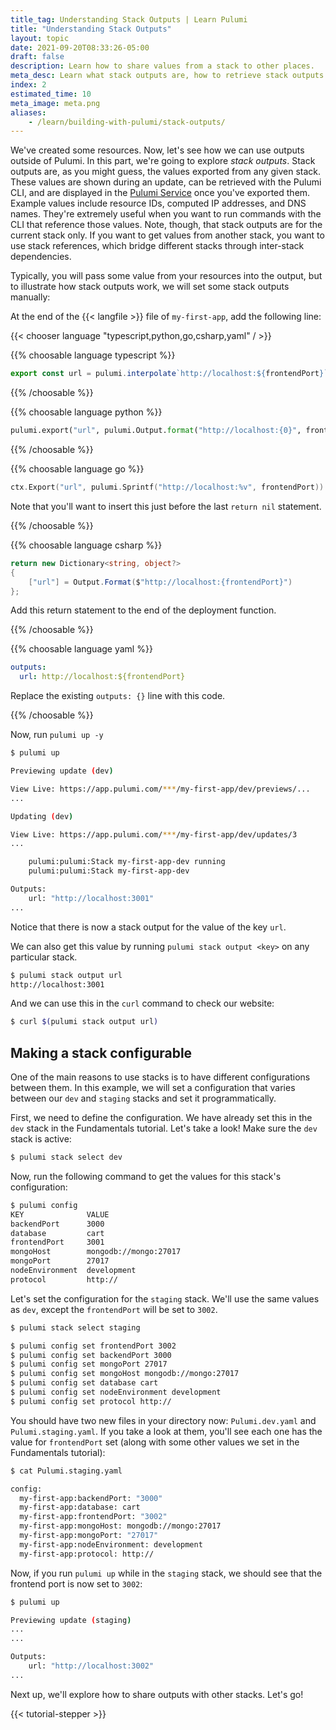 ```yaml
---
title_tag: Understanding Stack Outputs | Learn Pulumi
title: "Understanding Stack Outputs"
layout: topic
date: 2021-09-20T08:33:26-05:00
draft: false
description: Learn how to share values from a stack to other places.
meta_desc: Learn what stack outputs are, how to retrieve stack outputs using the Pulumi CLI, and how to configure a stack in this tutorial.
index: 2
estimated_time: 10
meta_image: meta.png
aliases:
    - /learn/building-with-pulumi/stack-outputs/
---
```


We've created some resources. Now, let's see how we can use outputs outside of
Pulumi. In this part, we're going to explore _stack outputs_. Stack outputs
are, as you might guess, the values exported from any given stack. These values
are shown during an update, can be retrieved with the Pulumi CLI, and are
displayed in the [Pulumi Service](https://app.pulumi.com) once you've exported
them. Example values include resource IDs, computed IP addresses, and DNS names.
They're extremely useful when you want to run commands with the CLI that
reference those values. Note, though, that stack outputs are for the current
stack only. If you want to get values from another stack, you want to use stack
references, which bridge different stacks through inter-stack dependencies.

Typically, you will pass some value from your resources into the output, but to
illustrate how stack outputs work, we will set some stack outputs manually:

At the end of the {{< langfile >}} file of `my-first-app`, add the following line:

{{< chooser language "typescript,python,go,csharp,yaml" / >}}

{{% choosable language typescript %}}

```typescript
export const url = pulumi.interpolate`http://localhost:${frontendPort}`;
```

{{% /choosable %}}

{{% choosable language python %}}

```python
pulumi.export("url", pulumi.Output.format("http://localhost:{0}", frontend_port))
```

{{% /choosable %}}

{{% choosable language go %}}

```go
ctx.Export("url", pulumi.Sprintf("http://localhost:%v", frontendPort))
```

Note that you'll want to insert this just before the last `return nil` statement.

{{% /choosable %}}

{{% choosable language csharp %}}

```csharp
return new Dictionary<string, object?>
{
    ["url"] = Output.Format($"http://localhost:{frontendPort}")
};
```

Add this return statement to the end of the deployment function.

{{% /choosable %}}

{{% choosable language yaml %}}

```yaml
outputs:
  url: http://localhost:${frontendPort}
```

Replace the existing `outputs: {}` line with this code.

{{% /choosable %}}

Now, run `pulumi up -y`

```bash
$ pulumi up

Previewing update (dev)

View Live: https://app.pulumi.com/***/my-first-app/dev/previews/...
...

Updating (dev)

View Live: https://app.pulumi.com/***/my-first-app/dev/updates/3
...

    pulumi:pulumi:Stack my-first-app-dev running
    pulumi:pulumi:Stack my-first-app-dev

Outputs:
    url: "http://localhost:3001"
...
```

Notice that there is now a stack output for the value of the key `url`.

We can also get this value by running `pulumi stack output <key>` on any
particular stack.

```bash
$ pulumi stack output url
http://localhost:3001
```

And we can use this in the `curl` command to check our website:

```bash
$ curl $(pulumi stack output url)
```

## Making a stack configurable

One of the main reasons to use stacks is to have different configurations
between them. In this example, we will set a configuration that varies between
our `dev` and `staging` stacks and set it programmatically.

First, we need to define the configuration. We have already set this in the
`dev` stack in the Fundamentals tutorial. Let's take a look! Make sure the
`dev` stack is active:

```bash
$ pulumi stack select dev
```

Now, run the following command to get the values for this stack's configuration:

```bash
$ pulumi config
KEY              VALUE
backendPort      3000
database         cart
frontendPort     3001
mongoHost        mongodb://mongo:27017
mongoPort        27017
nodeEnvironment  development
protocol         http://
```

Let's set the configuration for the `staging` stack. We'll use the same values
as `dev`, except the `frontendPort` will be set to `3002`.

```bash
$ pulumi stack select staging

$ pulumi config set frontendPort 3002
$ pulumi config set backendPort 3000
$ pulumi config set mongoPort 27017
$ pulumi config set mongoHost mongodb://mongo:27017
$ pulumi config set database cart
$ pulumi config set nodeEnvironment development
$ pulumi config set protocol http://
```

You should have two new files in your directory now: `Pulumi.dev.yaml` and
`Pulumi.staging.yaml`. If you take a look at them, you'll see each one has the
value for `frontendPort` set (along with some other values we set in the
Fundamentals tutorial):

```bash
$ cat Pulumi.staging.yaml

config:
  my-first-app:backendPort: "3000"
  my-first-app:database: cart
  my-first-app:frontendPort: "3002"
  my-first-app:mongoHost: mongodb://mongo:27017
  my-first-app:mongoPort: "27017"
  my-first-app:nodeEnvironment: development
  my-first-app:protocol: http://
```

Now, if you run `pulumi up` while in the `staging` stack, we should see that the
frontend port is now set to `3002`:

```bash
$ pulumi up

Previewing update (staging)
...
...

Outputs:
    url: "http://localhost:3002"
...
```

Next up, we'll explore how to share outputs with other stacks. Let's go!

{{< tutorial-stepper >}}
